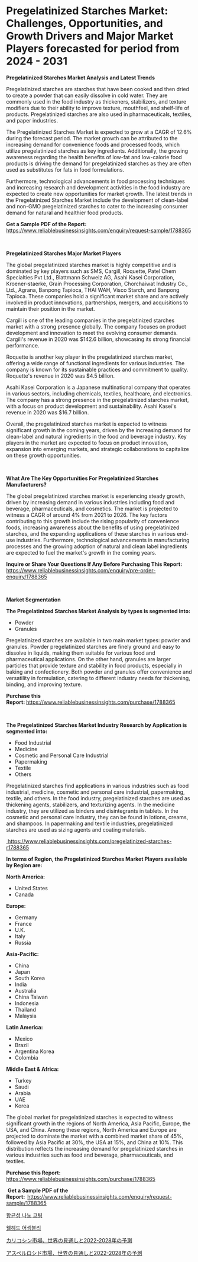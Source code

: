 <p><h1>Pregelatinized Starches Market: Challenges, Opportunities, and Growth Drivers and Major Market Players forecasted for period from 2024 - 2031</h1></p><p><strong>Pregelatinized Starches Market Analysis and Latest Trends</strong></p>
<p><p>Pregelatinized starches are starches that have been cooked and then dried to create a powder that can easily dissolve in cold water. They are commonly used in the food industry as thickeners, stabilizers, and texture modifiers due to their ability to improve texture, mouthfeel, and shelf-life of products. Pregelatinized starches are also used in pharmaceuticals, textiles, and paper industries.</p><p>The Pregelatinized Starches Market is expected to grow at a CAGR of 12.6% during the forecast period. The market growth can be attributed to the increasing demand for convenience foods and processed foods, which utilize pregelatinized starches as key ingredients. Additionally, the growing awareness regarding the health benefits of low-fat and low-calorie food products is driving the demand for pregelatinized starches as they are often used as substitutes for fats in food formulations.</p><p>Furthermore, technological advancements in food processing techniques and increasing research and development activities in the food industry are expected to create new opportunities for market growth. The latest trends in the Pregelatinized Starches Market include the development of clean-label and non-GMO pregelatinized starches to cater to the increasing consumer demand for natural and healthier food products.</p></p>
<p><strong>Get a Sample PDF of the Report:&nbsp;</strong> <a href="https://www.reliablebusinessinsights.com/enquiry/request-sample/1788365">https://www.reliablebusinessinsights.com/enquiry/request-sample/1788365</a></p>
<p>&nbsp;</p>
<p><strong>Pregelatinized Starches Major Market Players</strong></p>
<p><p>The global pregelatinized starches market is highly competitive and is dominated by key players such as SMS, Cargill, Roquette, Patel Chem Specialties Pvt Ltd., Blattmann Schweiz AG, Asahi Kasei Corporation, Kroener-staerke, Grain Processing Corporation, Chorchaiwat Industry Co., Ltd., Agrana, Banpong Tapioca, THAI WAH, Visco Starch, and Banpong Tapioca. These companies hold a significant market share and are actively involved in product innovations, partnerships, mergers, and acquisitions to maintain their position in the market.</p><p>Cargill is one of the leading companies in the pregelatinized starches market with a strong presence globally. The company focuses on product development and innovation to meet the evolving consumer demands. Cargill's revenue in 2020 was $142.6 billion, showcasing its strong financial performance.</p><p>Roquette is another key player in the pregelatinized starches market, offering a wide range of functional ingredients for various industries. The company is known for its sustainable practices and commitment to quality. Roquette's revenue in 2020 was $4.5 billion.</p><p>Asahi Kasei Corporation is a Japanese multinational company that operates in various sectors, including chemicals, textiles, healthcare, and electronics. The company has a strong presence in the pregelatinized starches market, with a focus on product development and sustainability. Asahi Kasei's revenue in 2020 was $16.7 billion.</p><p>Overall, the pregelatinized starches market is expected to witness significant growth in the coming years, driven by the increasing demand for clean-label and natural ingredients in the food and beverage industry. Key players in the market are expected to focus on product innovation, expansion into emerging markets, and strategic collaborations to capitalize on these growth opportunities.</p></p>
<p>&nbsp;</p>
<p><strong>What Are The Key Opportunities For Pregelatinized Starches Manufacturers?</strong></p>
<p><p>The global pregelatinized starches market is experiencing steady growth, driven by increasing demand in various industries including food and beverage, pharmaceuticals, and cosmetics. The market is projected to witness a CAGR of around 4% from 2021 to 2026. The key factors contributing to this growth include the rising popularity of convenience foods, increasing awareness about the benefits of using pregelatinized starches, and the expanding applications of these starches in various end-use industries. Furthermore, technological advancements in manufacturing processes and the growing adoption of natural and clean label ingredients are expected to fuel the market's growth in the coming years.</p></p>
<p><strong>Inquire or Share Your Questions If Any Before Purchasing This Report:</strong> <a href="https://www.reliablebusinessinsights.com/enquiry/pre-order-enquiry/1788365">https://www.reliablebusinessinsights.com/enquiry/pre-order-enquiry/1788365</a></p>
<p>&nbsp;</p>
<p><strong>Market Segmentation</strong></p>
<p><strong>The Pregelatinized Starches Market Analysis by types is segmented into:</strong></p>
<p><ul><li>Powder</li><li>Granules</li></ul></p>
<p><p>Pregelatinized starches are available in two main market types: powder and granules. Powder pregelatinized starches are finely ground and easy to dissolve in liquids, making them suitable for various food and pharmaceutical applications. On the other hand, granules are larger particles that provide texture and stability in food products, especially in baking and confectionery. Both powder and granules offer convenience and versatility in formulation, catering to different industry needs for thickening, binding, and improving texture.</p></p>
<p><strong>Purchase this Report:&nbsp;</strong><a href="https://www.reliablebusinessinsights.com/purchase/1788365">https://www.reliablebusinessinsights.com/purchase/1788365</a></p>
<p>&nbsp;</p>
<p><strong>The Pregelatinized Starches Market Industry Research by Application is segmented into:</strong></p>
<p><ul><li>Food Industrial</li><li>Medicine</li><li>Cosmetic and Personal Care Industrial</li><li>Papermaking</li><li>Textile</li><li>Others</li></ul></p>
<p><p>Pregelatinized starches find applications in various industries such as food industrial, medicine, cosmetic and personal care industrial, papermaking, textile, and others. In the food industry, pregelatinized starches are used as thickening agents, stabilizers, and texturizing agents. In the medicine industry, they are utilized as binders and disintegrants in tablets. In the cosmetic and personal care industry, they can be found in lotions, creams, and shampoos. In papermaking and textile industries, pregelatinized starches are used as sizing agents and coating materials.</p></p>
<p><a href="https://www.reliablebusinessinsights.com/pregelatinized-starches-r1788365">&nbsp;https://www.reliablebusinessinsights.com/pregelatinized-starches-r1788365</a></p>
<p><strong>In terms of Region, the Pregelatinized Starches Market Players available by Region are:</strong></p>
<p>
    <p> <strong> North America: </strong>
        <ul>
            <li>United States</li>
            <li>Canada</li>
        </ul>
        </p> 
    <p> <strong> Europe: </strong>
        <ul>
            <li>Germany</li>
            <li>France</li>
            <li>U.K.</li>
            <li>Italy</li>
            <li>Russia</li>
        </ul>
        </p> 
    <p> <strong> Asia-Pacific: </strong>
        <ul>
            <li>China</li>
            <li>Japan</li>
            <li>South Korea</li>
            <li>India</li>
            <li>Australia</li>
            <li>China Taiwan</li>
            <li>Indonesia</li>
            <li>Thailand</li>
            <li>Malaysia</li>
        </ul>
        </p> 
    <p> <strong> Latin America: </strong>
        <ul>
            <li>Mexico</li>
            <li>Brazil</li>
            <li>Argentina Korea</li>
            <li>Colombia</li>
        </ul>
        </p> 
    <p> <strong> Middle East & Africa: </strong>
        <ul>
            <li>Turkey</li>
            <li>Saudi</li>
            <li>Arabia</li>
            <li>UAE</li>
            <li>Korea</li>
        </ul>
    </p>
    </p>
<p><p>The global market for pregelatinized starches is expected to witness significant growth in the regions of North America, Asia Pacific, Europe, the USA, and China. Among these regions, North America and Europe are projected to dominate the market with a combined market share of 45%, followed by Asia Pacific at 30%, the USA at 15%, and China at 10%. This distribution reflects the increasing demand for pregelatinized starches in various industries such as food and beverage, pharmaceuticals, and textiles.</p></p>
<p><strong>Purchase this Report: </strong><a href="https://www.reliablebusinessinsights.com/purchase/1788365">https://www.reliablebusinessinsights.com/purchase/1788365</a></p>
<p>&nbsp;<strong>Get a Sample PDF of the Report:&nbsp;&nbsp;</strong><a href="https://www.reliablebusinessinsights.com/enquiry/request-sample/1788365">https://www.reliablebusinessinsights.com/enquiry/request-sample/1788365</a></p>
<p><strong></strong></p>
<p><p><a href="https://medium.com/@demarcuskuhlman/%ED%95%AD%EA%B7%A0-%EB%82%98%EB%85%B8-%EC%BD%94%ED%8C%85-%EC%8B%9C%EC%9E%A5%EC%9D%98-%EC%8B%AC%EC%B8%B5-%EB%B6%84%EC%84%9D-%ED%8A%B8%EB%A0%8C%EB%93%9C-%EC%8B%9C%EC%9E%A5-%EC%84%B8%EB%B6%84%ED%99%94-%EB%B0%8F-%EA%B2%BD%EC%9F%81-%EB%B6%84%EC%84%9D-02d8f542b1df">항균성 나노 코팅</a></p><p><a href="https://medium.com/@demarcuskuhlman/%EC%9B%B0%ED%97%A4%EB%93%9C-%EC%96%B4%EC%85%88%EB%B8%94%EB%A6%AC-%EC%8B%9C%EC%9E%A5-%EC%A1%B0%EC%82%AC-%EB%B3%B4%EA%B3%A0%EC%84%9C%EC%97%90%EB%8A%94-2024%EB%85%84%EB%B6%80%ED%84%B0-2031%EB%85%84%EA%B9%8C%EC%A7%80-%EC%98%88%EC%83%81%EB%90%9C-%EC%97%B0%ED%8F%89%EA%B7%A0-%EC%84%B1%EC%9E%A5%EB%A5%A0%EC%9D%B4-%EC%9D%B8-%EC%8B%9C%EC%9E%A5-%EA%B7%9C%EB%AA%A8-%EC%A0%90%EC%9C%A0%EC%9C%A8-%EB%B0%8F-%EB%B6%84%EC%84%9D%EC%9D%B4-%ED%8F%AC%ED%95%A8%EB%90%98%EC%96%B4-%EC%9E%88%EC%8A%B5%EB%8B%88%EB%8B%A4-539d033e403d">웰헤드 어셈블리</a></p><p><a href="https://medium.com/@verajwilson971/%E3%82%B0%E3%83%AD%E3%83%BC%E3%83%90%E3%83%AB%E3%82%AB%E3%83%AA%E3%82%B3%E3%82%B7%E3%83%B3%E5%B8%82%E5%A0%B4-2022%E5%B9%B4%E3%81%8B%E3%82%892028%E5%B9%B4%E3%81%AE%E3%82%B0%E3%83%AD%E3%83%BC%E3%83%90%E3%83%AB%E5%B1%95%E6%9C%9B%E3%81%8A%E3%82%88%E3%81%B3%E4%BA%88%E6%B8%AC2024%E5%B9%B4%E3%81%8B%E3%82%892031%E5%B9%B4%E3%81%BE%E3%81%A7%E3%81%AE%E5%B8%82%E5%A0%B4%E6%A9%9F%E4%BC%9A%E3%81%A8%E4%BA%88%E6%B8%AC-0e8eab7d665b">カリコシン市場、世界の見通しと2022-2028年の予測</a></p><p><a href="https://medium.com/@crone85647/%E3%82%A2%E3%82%B9%E3%83%9A%E3%83%AB%E3%82%A6%E3%83%AC%E3%82%A6%E3%82%B8%E3%83%89%E5%B8%82%E5%A0%B4-%E3%82%B0%E3%83%AD%E3%83%BC%E3%83%90%E3%83%AB%E5%B1%95%E6%9C%9B%E3%81%A82022%E5%B9%B4%E3%81%8B%E3%82%892028%E5%B9%B4%E3%81%BE%E3%81%A7%E3%81%AE%E4%BA%88%E6%B8%AC%E5%B8%82%E5%A0%B4%E8%A6%8F%E6%A8%A1%E3%81%AF-%E5%B9%B4%E7%8E%8712-%E3%81%A7%E6%88%90%E9%95%B7%E3%81%97%E3%81%A6%E3%81%8A%E3%82%8A-%E3%81%93%E3%81%AE%E3%83%AC%E3%83%9D%E3%83%BC%E3%83%88%E3%81%AF%E5%B8%82%E5%A0%B4%E3%82%BB%E3%82%B0%E3%83%A1%E3%83%B3%E3%83%86%E3%83%BC%E3%82%B7%E3%83%A7%E3%83%B3-%E6%88%90%E9%95%B7-%E3%81%8A%E3%82%88%E3%81%B32024%E5%B9%B4%E3%81%8B%E3%82%892031%E5%B9%B4%E3%81%BE%E3%81%A7%E3%81%AE%E4%BA%88%E6%B8%AC%E3%81%AB%E3%82%88-07e081cc7bba">アスペルロシド市場、世界の見通しと2022-2028年の予測</a></p></p>